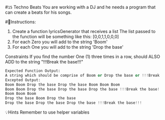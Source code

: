 #`15` Techno Beats
You are working with a DJ and he needs a program that can create a beats for his songs.

#📝Instructions:
1. Create a function lyricsGenerator that receives a list
    The list passed to the function will be something like this:
    [0,0,1,1,0,0,0]
2. For each Zero you will add to the string 'Boom'
3. For each One you will add to the string 'Drop the base'

Constraints
If you find the number One (1) three times in a row, should ALSO ADD to the string "!!!Break the base!!!"

```py
Expected Function Output:
A string which should be comprise of Boom or Drop the base or !!!Break the base!!!
Excepted Output:
Boom Boom Drop the base Drop the base Boom Boom Boom
Boom Boom Drop the base Drop the base Drop the base !!!Break the base!!! Boom Boom Boom
Boom Boom Boom
Drop the base Boom Drop the base
Drop the base Drop the base Drop the base !!!Break the base!!!
```


💡Hints
Remember to use helper variables